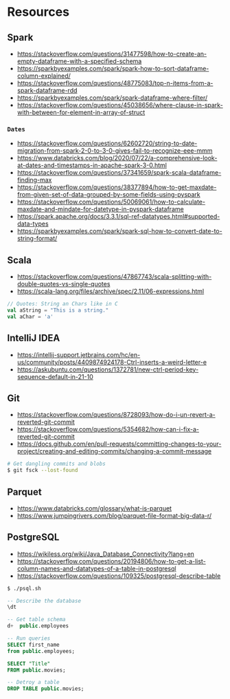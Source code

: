 # Resources

## Spark

- https://stackoverflow.com/questions/31477598/how-to-create-an-empty-dataframe-with-a-specified-schema
- https://sparkbyexamples.com/spark/spark-how-to-sort-dataframe-column-explained/
- https://stackoverflow.com/questions/48775083/top-n-items-from-a-spark-dataframe-rdd
- https://sparkbyexamples.com/spark/spark-dataframe-where-filter/
- https://stackoverflow.com/questions/45038656/where-clause-in-spark-with-between-for-element-in-array-of-struct

### `Dates`

- https://stackoverflow.com/questions/62602720/string-to-date-migration-from-spark-2-0-to-3-0-gives-fail-to-recognize-eee-mmm
- https://www.databricks.com/blog/2020/07/22/a-comprehensive-look-at-dates-and-timestamps-in-apache-spark-3-0.html
- https://stackoverflow.com/questions/37341659/spark-scala-dataframe-finding-max
- https://stackoverflow.com/questions/38377894/how-to-get-maxdate-from-given-set-of-data-grouped-by-some-fields-using-pyspark
- https://stackoverflow.com/questions/50069061/how-to-calculate-maxdate-and-mindate-for-datetype-in-pyspark-dataframe
- https://spark.apache.org/docs/3.3.1/sql-ref-datatypes.html#supported-data-types
- https://sparkbyexamples.com/spark/spark-sql-how-to-convert-date-to-string-format/

## Scala

- https://stackoverflow.com/questions/47867743/scala-splitting-with-double-quotes-vs-single-quotes
- https://scala-lang.org/files/archive/spec/2.11/06-expressions.html

```scala
// Quotes: String an Chars like in C 
val aString = "This is a string."
val aChar = 'a'
```

## IntelliJ IDEA

- https://intellij-support.jetbrains.com/hc/en-us/community/posts/4409874924178-Ctrl-inserts-a-weird-letter-e
- https://askubuntu.com/questions/1372781/new-ctrl-period-key-sequence-default-in-21-10

## Git

- https://stackoverflow.com/questions/8728093/how-do-i-un-revert-a-reverted-git-commit
- https://stackoverflow.com/questions/5354682/how-can-i-fix-a-reverted-git-commit
- https://docs.github.com/en/pull-requests/committing-changes-to-your-project/creating-and-editing-commits/changing-a-commit-message

```bash
# Get dangling commits and blobs
$ git fsck --lost-found
```

## Parquet

- https://www.databricks.com/glossary/what-is-parquet
- https://www.jumpingrivers.com/blog/parquet-file-format-big-data-r/

## PostgreSQL

- https://wikiless.org/wiki/Java_Database_Connectivity?lang=en
- https://stackoverflow.com/questions/20194806/how-to-get-a-list-column-names-and-datatypes-of-a-table-in-postgresql
- https://stackoverflow.com/questions/109325/postgresql-describe-table

```bash
$ ./psql.sh
```

```SQL
-- Describe the database
\dt

-- Get table schema
d+  public.employees

-- Run queries
SELECT first_name
from public.employees;

SELECT "Title"
FROM public.movies;

-- Detroy a table 
DROP TABLE public.movies;
```
